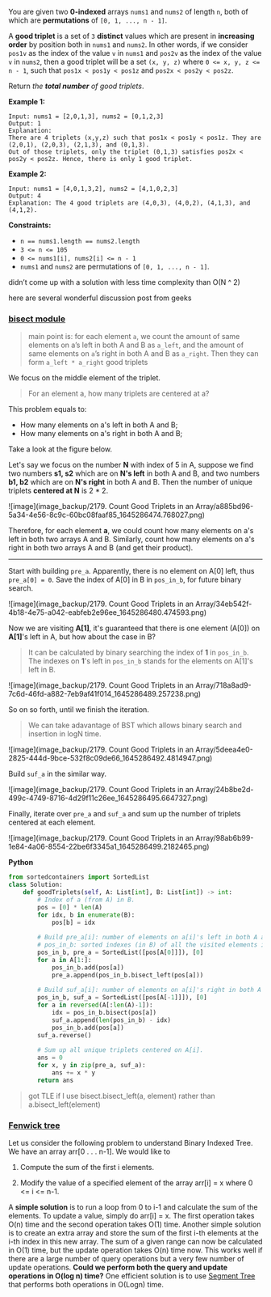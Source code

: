 You are given two **0-indexed** arrays `nums1` and `nums2` of length `n`, both of which are **permutations** of `[0, 1, ..., n - 1]`.

A **good triplet** is a set of `3` **distinct** values which are present in **increasing order** by position both in `nums1` and `nums2`. In other words, if we consider `pos1v` as the index of the value `v` in `nums1` and `pos2v` as the index of the value `v` in `nums2`, then a good triplet will be a set `(x, y, z)` where `0 <= x, y, z <= n - 1`, such that `pos1x < pos1y < pos1z` and `pos2x < pos2y < pos2z`.

Return *the **total number** of good triplets*.

 

**Example 1:**

```
Input: nums1 = [2,0,1,3], nums2 = [0,1,2,3]
Output: 1
Explanation: 
There are 4 triplets (x,y,z) such that pos1x < pos1y < pos1z. They are (2,0,1), (2,0,3), (2,1,3), and (0,1,3). 
Out of those triplets, only the triplet (0,1,3) satisfies pos2x < pos2y < pos2z. Hence, there is only 1 good triplet.
```

**Example 2:**

```
Input: nums1 = [4,0,1,3,2], nums2 = [4,1,0,2,3]
Output: 4
Explanation: The 4 good triplets are (4,0,3), (4,0,2), (4,1,3), and (4,1,2).
```

 

**Constraints:**

- `n == nums1.length == nums2.length`
- `3 <= n <= 105`
- `0 <= nums1[i], nums2[i] <= n - 1`
- `nums1` and `nums2` are permutations of `[0, 1, ..., n - 1]`.

didn’t come up with a solution with less time complexity than O(N ^ 2)



here are several wonderful discussion post from geeks

### [bisect module](https://leetcode.com/problems/count-good-triplets-in-an-array/discuss/1783205/Python-Explanation-with-pictures.-O(N-logN)-Time.)

> main point is: for each element `a`, we count the amount of same elements on a’s left in both A and B as `a_left`, and the amount of same elements on `a`’s right in both A and B as `a_right`. Then they can form `a_left * a_right` good triplets

We focus on the middle element of the triplet.

> For an element a, how many triplets are centered at a?

This problem equals to:

- How many elements on a's left in both A and B;
- How many elements on a's right in both A and B;

Take a look at the figure below.

Let's say we focus on the number **N** with index of 5 in A, suppose we find two numbers **s1, s2** which are on **N's left** in both A and B, and two numbers **b1, b2** which are on **N's right** in both A and B.
Then the number of unique triplets **centered at N** is 2 * 2.

![image](image_backup/2179. Count Good Triplets in an Array/a885bd96-5a34-4e56-8c9c-60bc08faaf85_1645286474.768027.png)

Therefore, for each element **a**, we could count how many elements on a's left in both two arrays A and B.
Similarly, count how many elements on a's right in both two arrays A and B (and get their product).

------

Start with building `pre_a`.
Apparently, there is no element on A[0] left, thus `pre_a[0] = 0`.
Save the index of A[0] in B in `pos_in_b`, for future binary search.

![image](image_backup/2179. Count Good Triplets in an Array/34eb542f-4b18-4e75-a042-eabfeb2e96ee_1645286480.474593.png)

Now we are visiting **A[1]**, it's guaranteed that there is one element (A[0]) on **A[1]**'s left in A, but how about the case in B?

> It can be calculated by binary searching the index of **1** in `pos_in_b`.
> The indexes on **1**'s left in `pos_in_b` stands for the elements on A[1]'s left in B.

![image](image_backup/2179. Count Good Triplets in an Array/718a8ad9-7c6d-46fd-a882-7eb9af41f014_1645286489.257238.png)

So on so forth, until we finish the iteration.

> We can take adavantage of BST which allows binary search and insertion in logN time.

![image](image_backup/2179. Count Good Triplets in an Array/5deea4e0-2825-444d-9bce-532f8c09de66_1645286492.4814947.png)

Build `suf_a` in the similar way.

![image](image_backup/2179. Count Good Triplets in an Array/24b8be2d-499c-4749-8716-4d29f11c26ee_1645286495.6647327.png)

Finally, iterate over `pre_a` and `suf_a` and sum up the number of triplets centered at each element.

![image](image_backup/2179. Count Good Triplets in an Array/98ab6b99-1e84-4a06-8554-22be6f3345a1_1645286499.2182465.png)

**Python**

```python
from sortedcontainers import SortedList
class Solution:
    def goodTriplets(self, A: List[int], B: List[int]) -> int:
        # Index of a (from A) in B.
        pos = [0] * len(A)               
        for idx, b in enumerate(B):
            pos[b] = idx
        
        # Build pre_a[i]: number of elements on a[i]'s left in both A and B.
        # pos_in_b: sorted indexes (in B) of all the visited elements in A.
        pos_in_b, pre_a = SortedList([pos[A[0]]]), [0]      
        for a in A[1:]:       
            pos_in_b.add(pos[a])
            pre_a.append(pos_in_b.bisect_left(pos[a]))
    
        # Build suf_a[i]: number of elements on a[i]'s right in both A and B.
        pos_in_b, suf_a = SortedList([pos[A[-1]]]), [0]
        for a in reversed(A[:len(A)-1]):
            idx = pos_in_b.bisect(pos[a])
            suf_a.append(len(pos_in_b) - idx)
            pos_in_b.add(pos[a])
        suf_a.reverse()
        
        # Sum up all unique triplets centered on A[i].
        ans = 0
        for x, y in zip(pre_a, suf_a):
            ans += x * y
        return ans
```

> got TLE if I use bisect.bisect_left(a, element) rather than a.bisect_left(element)

### [Fenwick tree](https://leetcode.com/problems/count-good-triplets-in-an-array/discuss/1783180/Python-2-Fenwick-trees-solution-explained)

Let us consider the following problem to understand Binary Indexed Tree.
We have an array arr[0 . . . n-1]. We would like to 

1. Compute the sum of the first i elements. 

2. Modify the value of a specified element of the array arr[i] = x where 0 <= i <= n-1.

A **simple solution** is to run a loop from 0 to i-1 and calculate the sum of the elements. To update a value, simply do arr[i] = x. The first operation takes O(n) time and the second operation takes O(1) time. Another simple solution is to create an extra array and store the sum of the first i-th elements at the i-th index in this new array. The sum of a given range can now be calculated in O(1) time, but the update operation takes O(n) time now. This works well if there are a large number of query operations but a very few number of update operations.
**Could we perform both the query and update operations in O(log n) time?** 
One efficient solution is to use [Segment Tree](https://www.geeksforgeeks.org/segment-tree-set-1-sum-of-given-range/) that performs both operations in O(Logn) time.

